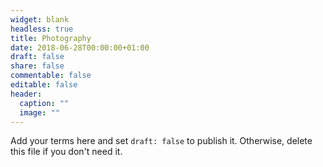 ```yaml
---
widget: blank
headless: true
title: Photography
date: 2018-06-28T00:00:00+01:00
draft: false
share: false
commentable: false
editable: false
header:
  caption: ""
  image: ""
---
```




Add your terms here and set `draft: false` to publish it. Otherwise, delete this file if you don't need it.
